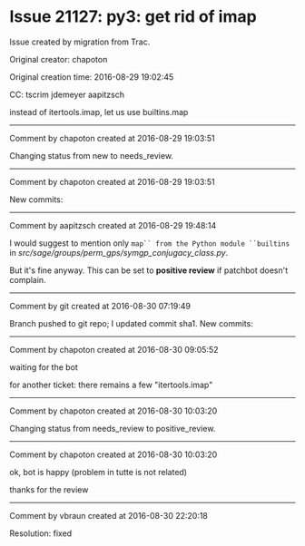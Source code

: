 # Issue 21127: py3: get rid of imap

Issue created by migration from Trac.

Original creator: chapoton

Original creation time: 2016-08-29 19:02:45

CC:  tscrim jdemeyer aapitzsch

instead of itertools.imap, let us use builtins.map


---

Comment by chapoton created at 2016-08-29 19:03:51

Changing status from new to needs_review.


---

Comment by chapoton created at 2016-08-29 19:03:51

New commits:


---

Comment by aapitzsch created at 2016-08-29 19:48:14

I would suggest to mention only ```map`` from the Python module ``builtins``` in _src/sage/groups/perm_gps/symgp_conjugacy_class.py_.

But it's fine anyway. This can be set to **positive review** if patchbot doesn't complain.


---

Comment by git created at 2016-08-30 07:19:49

Branch pushed to git repo; I updated commit sha1. New commits:


---

Comment by chapoton created at 2016-08-30 09:05:52

waiting for the bot

for another ticket: there remains a few "itertools.imap"


---

Comment by chapoton created at 2016-08-30 10:03:20

Changing status from needs_review to positive_review.


---

Comment by chapoton created at 2016-08-30 10:03:20

ok, bot is happy (problem in tutte is not related)

thanks for the review


---

Comment by vbraun created at 2016-08-30 22:20:18

Resolution: fixed
